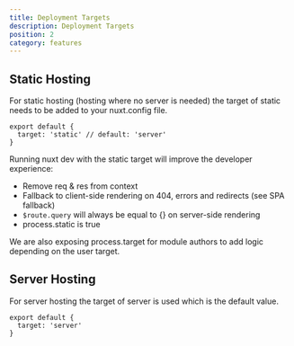 ```yaml
---
title: Deployment Targets
description: Deployment Targets
position: 2
category: features
---
```


## Static Hosting

For static hosting (hosting where no server is needed) the target of static needs to be added to your nuxt.config file.

```js{}[nuxt.config.js]
export default {
  target: 'static' // default: 'server'
}
```

Running nuxt dev with the static target will improve the developer experience:

- Remove req & res from context
- Fallback to client-side rendering on 404, errors and redirects (see SPA fallback)
- `$route.query` will always be equal to {} on server-side rendering
- process.static is true

<base-alert type="info">
We are also exposing process.target for module authors to add logic depending on the user target.
</base-alert>

## Server Hosting

For server hosting the target of server is used which is the default value.

```js{}[nuxt.config.js]
export default {
  target: 'server'
}
```
